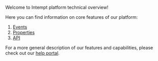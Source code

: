 Welcome to Intempt platform technical overview!

Here you can find information on core features of our platform:
1. [Events](https://github.com/intempt/intempt/blob/master/Events.md)
2. [Properties](https://github.com/intempt/intempt/blob/master/Properties.md)
3. [API](https://github.com/intempt/intempt/blob/master/API.md)

For a more general description of our features and capabilities, please check out our [help portal](https://help.intempt.com).
